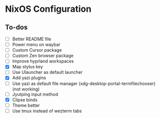 # NixOS Configuration

## To-dos

- [ ] Better README file
- [ ] Power menu on waybar
- [ ] Custom Cursor package
- [ ] Custom Zen browser package
- [ ] Improve hyprland workspaces
- [x] Map stylus key
- [ ] Use Ulauncher as default launcher
- [x] Add yazi plugins
- [ ] Use yazi as default file manager (xdg-desktop-portal-termfilechooser) (not working)
- [ ] Jyutping input method
- [x] Clipse binds
- [ ] Theme better
- [ ] Use tmux instead of wezterm tabs
